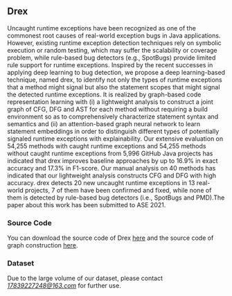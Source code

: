 ## Drex

Uncaught runtime exceptions have been recognized as one of the commonest root causes of real-world exception bugs in Java applications. However, existing runtime exception detection techniques rely on symbolic execution or random testing, which may suffer the scalability or coverage problem, while rule-based bug detectors (e.g., SpotBugs) provide limited rule support for runtime exceptions. Inspired by the recent successes in applying deep learning to bug detection, we propose a deep learning-based technique, named drex, to identify not only the types of runtime exceptions that a method might signal but also the statement scopes that might signal the detected runtime exceptions. It is realized by graph-based code representation learning with (i) a lightweight analysis to construct a joint graph of CFG, DFG and AST for each method without requiring a build environment so as to comprehensively characterize statement syntax and semantics and (ii) an attention-based graph neural network to learn statement embeddings in order to distinguish different types of potentially signaled runtime exceptions with explainability. Our extensive evaluation on 54,255 methods with caught runtime exceptions and  54,255 methods without caught runtime exceptions from  5,996 GitHub Java projects has indicated that  drex improves baseline approaches by up to  16.9\% in exact accuracy and  17.3\% in F1-score. Our manual analysis on  40 methods has indicated that our lightweight analysis constructs CFG and DFG with high accuracy.  drex detects  20 new uncaught runtime exceptions in  13 real-world projects,  7 of them have been confirmed and fixed, while none of them is detected by rule-based bug detectors (i.e., SpotBugs and PMD).The paper about this work has been submitted to ASE 2021.



### Source Code

You can download the source code of Drex [here](code.zip) and the source code of graph construction [here](GraphBuilderNew.zip).

### Dataset

Due to the large volume of our dataset, please contact *17839227248@163.com* for further use.
